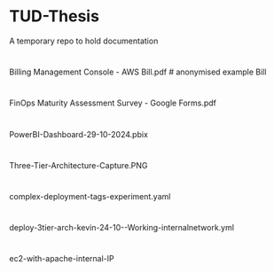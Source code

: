 # TUD-Thesis
A temporary repo to hold documentation
#
Billing Management Console - AWS Bill.pdf # anonymised example Bill
#
FinOps Maturity Assessment Survey - Google Forms.pdf
#
PowerBI-Dashboard-29-10-2024.pbix
#
Three-Tier-Architecture-Capture.PNG
#
complex-deployment-tags-experiment.yaml
#
deploy-3tier-arch-kevin-24-10--Working-internalnetwork.yml
#
ec2-with-apache-internal-IP
